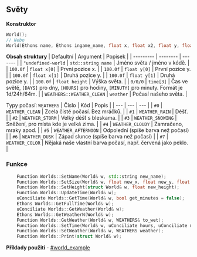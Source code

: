 ## Světy
**Konstruktor**

```C++
World();
// Nebo
World(Ethons name, Ethons ingame_name, float x, float x2, float y, float y2, float height);
```
**Obsah struktury**
| Defaultní | Argument | Popisek |
| --------- | -------- | ------- |
| `"undefined-world` | `std::string name` | Jméno světa / jméno v kódě. |
| `100.0f` | `float x[0]` | První pozice x. |
| `100.0f` | `float y[0]` | První pozice y. |
| `100.0f` | `float x[1]` | Druhá pozice y. |
| `100.0f` | `float y[1]` | Druhá pozice y. |
| `100.0f` | `float height` | Výška světa. |
| `0/0/0` | `time[3]` | Čas ve světě, `[DAYS]` pro dny, `[HOURS]` pro hodiny, `[MINUTY]` pro minuty. Formát je 1d/24h/64m. |
| `WEATHERS::WEATHER_CLEAN` | `weather` | Počasí našeho světa. |

Typy počasí: `WEATHERS`
| Číslo | Kód | Popis |
| --- | --- | --- |
| `#0` | `WEATHER_CLEAN` | Zcela čisté počasí. Bez mráčků. | 
| `#1` | `WEATHER_RAIN` | Déšť. | 
| `#2` | `WEATHER_STORM` | Velký déšť s bleskama. | 
| `#3` | `WEATHER_SNOWING` | Sněžení, pro místa kde je velká zima. | 
| `#4` | `WEATHER_CLOUDY` | Zamračeno, mraky apod. |
| `#5` | `WEATHER_AFTERNOON` | Odpolední (spíše barva než počasí) |
| `#6` | `WEATHER_DUSK` | Západ slunce (spíše barva než počasí) |
| `#7` | `WEATHER_COLOR` | Nějaká naše vlastní barva počasí, např. červená jako peklo. |

### Funkce
```C++
	Function Worlds::SetName(World& w, std::string new_name);
	Function Worlds::SetSize(World& w, float new_x, float new_y, float new_x2, float new_y2);
	Function Worlds::SetHeight(struct World& w, float new_height);
	Function Worlds::UpdateTime(World& w);
	uConciliate Worlds::GetTime(World& w, bool get_minutes = false);
	Ethons Worlds::GetFullTime(World& w);
	uConciliate Worlds::GetWeather(World& w);
	Ethons Worlds::GetWeatherN(World& w);
	Function Worlds::GetWeather(World& w, WEATHERS& to_wet);
	Function Worlds::SetTime(World& w, uConciliate hours, uConciliate minutes);
	Function Worlds::SetWeather(World& w, WEATHERS weather);
	Function Worlds::Print(struct World& w);
```
**Příklady použití** - [#world_example](https://github.com/Scydo/LameRPG/blob/main/world_example.md)
